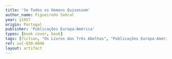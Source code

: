 ```yaml
---
title: 'Se Todos os Homens Quisessem'
author_name: Figueiredo Sobral
year: y1957
origin: Portugal
publisher: 'Publicações Europa-América'
types: [book cover, book]
tags: [fiction, "Os Livros das Três Abelhas", "Publicações Europa-América", brown, blue, illustration]
ref: sol-030-0046
layout: artifact
---
```

